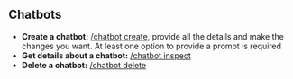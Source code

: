 ## Chatbots
- **Create a chatbot:** [/chatbot create](../../command/chatbot####/chatbot%20create), provide all the details and make the changes you want. At least one option to provide a prompt is required
- **Get details about a chatbot:** [/chatbot inspect](../../command/chatbot####/chatbot%20inspect)
- **Delete a chatbot:** [/chatbot delete](../../command/chatbot####/chatbot%20delete)


